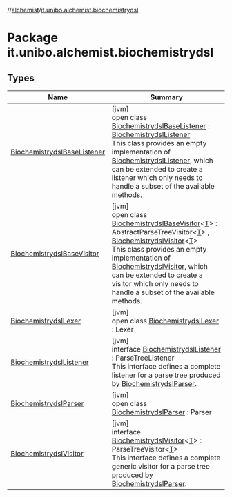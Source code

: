 //[alchemist](../../index.md)/[it.unibo.alchemist.biochemistrydsl](index.md)

# Package it.unibo.alchemist.biochemistrydsl

## Types

| Name | Summary |
|---|---|
| [BiochemistrydslBaseListener](-biochemistrydsl-base-listener/index.md) | [jvm]<br>open class [BiochemistrydslBaseListener](-biochemistrydsl-base-listener/index.md) : [BiochemistrydslListener](-biochemistrydsl-listener/index.md)<br>This class provides an empty implementation of [BiochemistrydslListener](-biochemistrydsl-listener/index.md), which can be extended to create a listener which only needs to handle a subset of the available methods. |
| [BiochemistrydslBaseVisitor](-biochemistrydsl-base-visitor/index.md) | [jvm]<br>open class [BiochemistrydslBaseVisitor](-biochemistrydsl-base-visitor/index.md)<[T](-biochemistrydsl-base-visitor/index.md)> : AbstractParseTreeVisitor<[T](../it.unibo.alchemist.model.implementations.conditions/-generic-molecule-present/index.md)> , [BiochemistrydslVisitor](-biochemistrydsl-visitor/index.md)<[T](../it.unibo.alchemist.model.implementations.conditions/-generic-molecule-present/index.md)> <br>This class provides an empty implementation of [BiochemistrydslVisitor](-biochemistrydsl-visitor/index.md), which can be extended to create a visitor which only needs to handle a subset of the available methods. |
| [BiochemistrydslLexer](-biochemistrydsl-lexer/index.md) | [jvm]<br>open class [BiochemistrydslLexer](-biochemistrydsl-lexer/index.md) : Lexer |
| [BiochemistrydslListener](-biochemistrydsl-listener/index.md) | [jvm]<br>interface [BiochemistrydslListener](-biochemistrydsl-listener/index.md) : ParseTreeListener<br>This interface defines a complete listener for a parse tree produced by [BiochemistrydslParser](-biochemistrydsl-parser/index.md). |
| [BiochemistrydslParser](-biochemistrydsl-parser/index.md) | [jvm]<br>open class [BiochemistrydslParser](-biochemistrydsl-parser/index.md) : Parser |
| [BiochemistrydslVisitor](-biochemistrydsl-visitor/index.md) | [jvm]<br>interface [BiochemistrydslVisitor](-biochemistrydsl-visitor/index.md)<[T](-biochemistrydsl-visitor/index.md)> : ParseTreeVisitor<[T](../it.unibo.alchemist.model.implementations.conditions/-generic-molecule-present/index.md)> <br>This interface defines a complete generic visitor for a parse tree produced by [BiochemistrydslParser](-biochemistrydsl-parser/index.md). |

